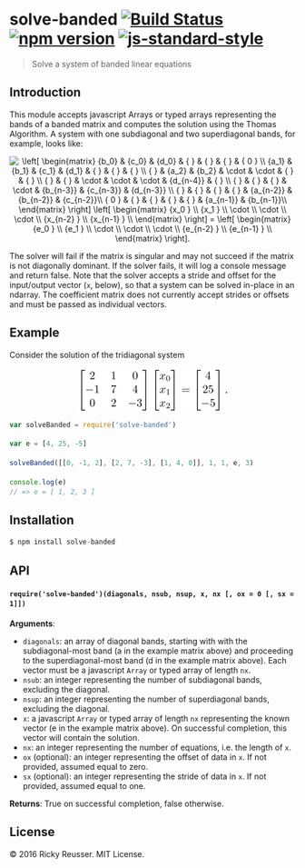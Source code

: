 # solve-banded [![Build Status](https://travis-ci.org/scijs/solve-banded.svg)](https://travis-ci.org/scijs/solve-banded) [![npm version](https://badge.fury.io/js/solve-banded.svg)](https://badge.fury.io/js/solve-banded) [![js-standard-style](https://img.shields.io/badge/code%20style-standard-brightgreen.svg)](http://standardjs.com/)

> Solve a system of banded linear equations

## Introduction

This module accepts javascript Arrays or typed arrays representing the bands of a banded matrix and computes the solution using the Thomas Algorithm. A system with one subdiagonal and two superdiagonal bands, for example, looks like:

<p align="center"><img alt="&bsol;left&lsqb;&NewLine;&bsol;begin&lcub;matrix&rcub;&NewLine;   &lcub;b&lowbar;0&rcub;   &amp;   &lcub;c&lowbar;0&rcub;   &amp;   &lcub;d&lowbar;0&rcub;   &amp;   &lcub;   &rcub;   &amp;   &lcub;  &rcub;        &amp;   &lcub; &rcub;         &amp;   &lcub; 0 &rcub; &bsol;&bsol;&NewLine;   &lcub;a&lowbar;1&rcub;   &amp;   &lcub;b&lowbar;1&rcub;   &amp;   &lcub;c&lowbar;1&rcub;   &amp;   &lcub;d&lowbar;1&rcub;   &amp;   &lcub;  &rcub;        &amp;   &lcub; &rcub;         &amp;   &lcub;   &rcub; &bsol;&bsol;&NewLine;   &lcub;   &rcub;   &amp;   &lcub;a&lowbar;2&rcub;   &amp;   &lcub;b&lowbar;2&rcub;   &amp;   &bsol;cdot   &amp;   &bsol;cdot       &amp;   &lcub; &rcub;         &amp;   &lcub;   &rcub; &bsol;&bsol;&NewLine;   &lcub;   &rcub;   &amp;   &lcub;   &rcub;   &amp;   &bsol;cdot   &amp;   &bsol;cdot   &amp;   &bsol;cdot       &amp;   &lcub;d&lowbar;&lcub;n-4&rcub;&rcub;   &amp;   &lcub;   &rcub; &bsol;&bsol;&NewLine;   &lcub;   &rcub;   &amp;   &lcub;   &rcub;   &amp;   &lcub;   &rcub;   &amp;   &bsol;cdot   &amp;   &lcub;b&lowbar;&lcub;n-3&rcub;&rcub;   &amp;   &lcub;c&lowbar;&lcub;n-3&rcub;&rcub;   &amp;   &lcub;d&lowbar;&lcub;n-3&rcub;&rcub; &bsol;&bsol;&NewLine;   &lcub;   &rcub;   &amp;   &lcub;   &rcub;   &amp;   &lcub;   &rcub;   &amp;   &lcub; &rcub;     &amp;   &lcub;a&lowbar;&lcub;n-2&rcub;&rcub;   &amp;   &lcub;b&lowbar;&lcub;n-2&rcub;&rcub;   &amp;   &lcub;c&lowbar;&lcub;n-2&rcub;&rcub;&bsol;&bsol;&NewLine;   &lcub; 0 &rcub;   &amp;   &lcub;   &rcub;   &amp;   &lcub;   &rcub;   &amp;   &lcub; &rcub;     &amp;   &lcub;   &rcub;       &amp;   &lcub;a&lowbar;&lcub;n-1&rcub;&rcub;   &amp;   &lcub;b&lowbar;&lcub;n-1&rcub;&rcub;&bsol;&bsol;&NewLine;&bsol;end&lcub;matrix&rcub;&NewLine;&bsol;right&rsqb;&NewLine;&bsol;left&lsqb;&NewLine;&bsol;begin&lcub;matrix&rcub;&NewLine;   &lcub;x&lowbar;0 &rcub;  &bsol;&bsol;&NewLine;   &lcub;x&lowbar;1 &rcub;  &bsol;&bsol;&NewLine;   &bsol;cdot   &bsol;&bsol;&NewLine;   &bsol;cdot   &bsol;&bsol;&NewLine;   &bsol;cdot   &bsol;&bsol;&NewLine;   &lcub;x&lowbar;&lcub;n-2&rcub; &rcub; &bsol;&bsol;&NewLine;   &lcub;x&lowbar;&lcub;n-1&rcub; &rcub;  &bsol;&bsol;&NewLine;&bsol;end&lcub;matrix&rcub;&NewLine;&bsol;right&rsqb;&NewLine;&equals;&NewLine;&bsol;left&lsqb;&NewLine;&bsol;begin&lcub;matrix&rcub;&NewLine;   &lcub;e&lowbar;0 &rcub;  &bsol;&bsol;&NewLine;   &lcub;e&lowbar;1 &rcub;  &bsol;&bsol;&NewLine;   &bsol;cdot   &bsol;&bsol;&NewLine;   &bsol;cdot   &bsol;&bsol;&NewLine;   &bsol;cdot   &bsol;&bsol;&NewLine;   &lcub;e&lowbar;&lcub;n-2&rcub; &rcub;  &bsol;&bsol;&NewLine;   &lcub;e&lowbar;&lcub;n-1&rcub; &rcub;  &bsol;&bsol;&NewLine;&bsol;end&lcub;matrix&rcub;&NewLine;&bsol;right&rsqb;&period;" valign="middle" src="images/left-beginmatrix-b_0-c_0-d_0-0-a_1-b_1-c_1-d_-28211f3a7e.png" width="528" height="173.5"></p>

The solver will fail if the matrix is singular and may not succeed if the matrix is not diagonally dominant. If the solver fails, it will log a console message and return false.  Note that the solver accepts a stride and offset for the input/output vector (`x`, below), so that a system can be solved in-place in an ndarray. The coefficient matrix does not currently accept strides or offsets and must be passed as individual vectors.


## Example

Consider the solution of the tridiagonal system

<p align="center"><img alt="&bsol;left&lsqb;&NewLine;&bsol;begin&lcub;matrix&rcub;&NewLine;   2 &amp; 1 &amp;  0 &bsol;&bsol;&NewLine;  -1 &amp; 7 &amp;  4 &bsol;&bsol;&NewLine;   0 &amp; 2 &amp; -3 &bsol;&bsol;&NewLine;&bsol;end&lcub;matrix&rcub;&NewLine;&bsol;right&rsqb;&NewLine;&bsol;left&lsqb;&NewLine;&bsol;begin&lcub;matrix&rcub;&NewLine;   &lcub;x&lowbar;0 &rcub;  &bsol;&bsol;&NewLine;   &lcub;x&lowbar;1 &rcub;  &bsol;&bsol;&NewLine;   &lcub;x&lowbar;2 &rcub;  &bsol;&bsol;&NewLine;&bsol;end&lcub;matrix&rcub;&NewLine;&bsol;right&rsqb;&NewLine;&equals;&NewLine;&bsol;left&lsqb;&NewLine;&bsol;begin&lcub;matrix&rcub;&NewLine;   &lcub;4&rcub;  &bsol;&bsol;&NewLine;   &lcub;25&rcub;  &bsol;&bsol;&NewLine;   &lcub;-5&rcub;  &bsol;&bsol;&NewLine;&bsol;end&lcub;matrix&rcub;&NewLine;&bsol;right&rsqb;&period;" valign="middle" src="images/left-beginmatrix-2-1-0-1-7-4-0-2-3-endmatrix--f1451b965d.png" width="269" height="78"></p>

```javascript
var solveBanded = require('solve-banded')

var e = [4, 25, -5]

solveBanded([[0, -1, 2], [2, 7, -3], [1, 4, 0]], 1, 1, e, 3)

console.log(e)
// => e = [ 1, 2, 3 ]
```

## Installation

```javascript
$ npm install solve-banded
```

## API

#### `require('solve-banded')(diagonals, nsub, nsup, x, nx [, ox = 0 [, sx = 1]])`
**Arguments**:
- `diagonals`: an array of diagonal bands, starting with with the subdiagonal-most band (a in the example matrix above) and proceeding to the superdiagonal-most band (d in the example matrix above). Each vector must be a javascript `Array` or typed array of length `nx`.
- `nsub`: an integer representing the number of subdiagonal bands, excluding the diagonal.
- `nsup`: an integer representing the number of superdiagonal bands, excluding the diagonal.
- `x`: a javascript `Array` or typed array of length `nx` representing the known vector (e in the example matrix above). On successful completion, this vector will contain the solution.
- `nx`: an integer representing the number of equations, i.e. the length of `x`.
- `ox` (optional): an integer representing the offset of data in `x`. If not provided, assumed equal to zero.
- `sx` (optional): an integer representing the stride of data in `x`. If not provided, assumed equal to one.

**Returns**: True on successful completion, false otherwise.

## License
&copy; 2016 Ricky Reusser. MIT License.